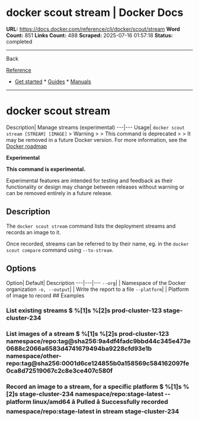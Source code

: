 # docker scout stream | Docker Docs

**URL:** https://docs.docker.com/reference/cli/docker/scout/stream
**Word Count:** 851
**Links Count:** 488
**Scraped:** 2025-07-16 01:57:18
**Status:** completed

---

Back

[Reference](https://docs.docker.com/reference/)

  * [Get started](https://docs.docker.com/get-started/)   * [Guides](https://docs.docker.com/guides/)   * [Manuals](https://docs.docker.com/manuals/)

* * *

# docker scout stream

Description| Manage streams \(experimental\)   ---|---   Usage| `docker scout stream [STREAM] [IMAGE]`      > Warning >  > This command is deprecated >  > It may be removed in a future Docker version. For more information, see the [Docker roadmap](https://github.com/docker/roadmap/issues/209)

**Experimental**

**This command is experimental.**

Experimental features are intended for testing and feedback as their functionality or design may change between releases without warning or can be removed entirely in a future release.

## Description

The `docker scout stream` command lists the deployment streams and records an image to it.

Once recorded, streams can be referred to by their name, eg. in the `docker scout compare` command using `--to-stream`.

## Options

Option| Default| Description   ---|---|---   `--org`| | Namespace of the Docker organization   `-o, --output`| | Write the report to a file   `--platform`| | Platform of image to record      ## Examples

### List existing streams               $ %[1]s %[2]s     prod-cluster-123     stage-cluster-234     

### List images of a stream               $ %[1]s %[2]s prod-cluster-123     namespace/repo:tag@sha256:9a4df4fadc9bbd44c345e473e0688c2066a6583d4741679494ba9228cfd93e1b     namespace/other-repo:tag@sha256:0001d6ce124855b0a158569c584162097fe0ca8d72519067c2c8e3ce407c580f     

### Record an image to a stream, for a specific platform               $ %[1]s %[2]s stage-cluster-234 namespace/repo:stage-latest --platform linux/amd64     â Pulled     â Successfully recorded namespace/repo:stage-latest in stream stage-cluster-234